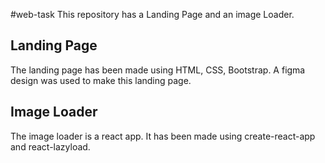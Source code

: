 #web-task
This repository has a Landing Page and an image Loader.

## Landing Page

The landing page has been made using HTML, CSS, Bootstrap.
A figma design was used to make this landing page.

## Image Loader

The image loader is a react app. It has been made using create-react-app and react-lazyload.
